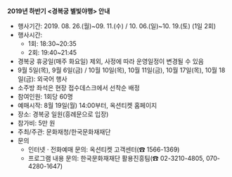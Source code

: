 **2019년 하반기 <경복궁 별빛야행> 안내**

- 행사기간: 2019. 08. 26.(월)~09. 11.(수) / 10. 06.(일)~10. 19.(토) (1일 2회)
- 행사시간: 
  - 1회: 18:30~20:35
  - 2회: 19:40~21:45
- 경복궁 휴궁일(매주 화요일) 제외, 사정에 따라 운영일정이 변경될 수 있음
- 9월 5일(목), 9월 6일(금) / 10월 10일(목), 10월 11일(금), 10월 17일(목), 10월 18일(금): 외국어 행사
- 소주방 좌석은 현장 접수데스크에서 선착순 배정
- 참여인원: 1회당 60명
- 예매시작: 8월 19일(월) 14:00부터, 옥션티켓 홈페이지
- 장소: 경복궁 일원(흥례문으로 입장)
- 참가비: 5만 원
- 주최/주관: 문화재청/한국문화재재단
- 문의
  - 인터넷 ‧ 전화예매 문의: 옥션티켓 고객센터(☎ 1566-1369)
  - 프로그램 내용 문의: 한국문화재재단 활용진흥팀(☎ 02-3210-4805, 070-4280-1647)